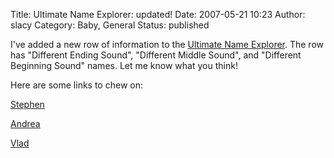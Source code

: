 Title: Ultimate Name Explorer: updated!
Date: 2007-05-21 10:23
Author: slacy
Category: Baby, General
Status: published

I've added a new row of information to the [Ultimate Name
Explorer](http://slacy.com/names). The row has "Different Ending Sound",
"Different Middle Sound", and "Different Beginning Sound" names. Let me
know what you think!

Here are some links to chew on:

[Stephen](http://slacy.com/names/index.php?name=Stephen&type=male&n=14)  
  
[Andrea](http://slacy.com/names/index.php?name=Andrea&type=female&n=14)  
  
[Vlad](http://slacy.com/names/index.php?name=Vlad&type=all&n=14)
